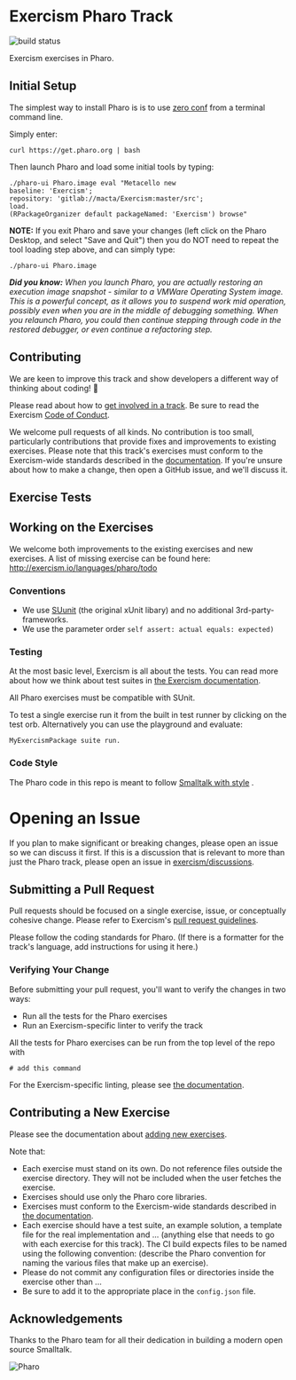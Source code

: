 # Exercism Pharo Track

![build status](https://travis-ci.org/exercism/pharo.svg?branch=master)

Exercism exercises in Pharo.

## Initial Setup

The simplest way to install Pharo is is to use [zero conf](http://pharo.org/download#//*[@id="main"]/div/h2[3]) from a terminal command line.

Simply enter:
```$xslt
curl https://get.pharo.org | bash
```

Then launch Pharo and load some initial tools by typing:
```$xslt
./pharo-ui Pharo.image eval "Metacello new 
baseline: 'Exercism'; 
repository: 'gitlab://macta/Exercism:master/src'; 
load.
(RPackageOrganizer default packageNamed: 'Exercism') browse"
```

**NOTE:** If you exit Pharo and save your changes (left click on the Pharo Desktop, and select "Save and Quit") then you do NOT need
to repeat the tool loading step above, and can simply type:
```$xslt
./pharo-ui Pharo.image
```

***Did you know:** When you launch Pharo, you are actually restoring an execution image snapshot - similar to a VMWare Operating System image. This
is a powerful concept, as it allows you to suspend work mid operation, possibly even when you are in the middle of debugging
something. When you relaunch Pharo, you could then continue stepping through code in the restored debugger, or even continue a refactoring step.*

## Contributing

We are keen to improve this track and show developers a different way of thinking about coding! :tada:

Please read about how to [get involved in a track](https://github.com/exercism/docs/tree/master/contributing-to-language-tracks). Be sure to read the Exercism [Code of Conduct](https://github.com/exercism/exercism.io/blob/master/CODE_OF_CONDUCT.md).

We welcome pull requests of all kinds. No contribution is too small, particularly contributions that provide fixes and improvements to existing exercises. Please note that this track's exercises must conform to the Exercism-wide standards described in the [documentation](https://github.com/exercism/docs/tree/master/language-tracks/exercises). If you're unsure about how to make a change, then open a GitHub issue, and we'll discuss it.

## Exercise Tests


## Working on the Exercises

We welcome both improvements to the existing exercises and new exercises.
A list of missing exercise can be found here: http://exercism.io/languages/pharo/todo


### Conventions

- We use [SUunit](https://en.wikipedia.org/wiki/SUnit) (the original xUnit libary) and no additional 3rd-party-frameworks.
- We use the parameter order `self assert: actual equals: expected)` 


### Testing

At the most basic level, Exercism is all about the tests. You can read more about how we think about test suites in [the Exercism documentation](https://github.com/exercism/docs/blob/master/language-tracks/exercises/anatomy/test-suites.md).

All Pharo exercises must be compatible with SUnit.

To test a single exercise run it from the built in test runner by clicking on the test orb. Alternatively you can use the playground and evaluate:
```
MyExercismPackage suite run.
```

### Code Style

The Pharo code in this repo is meant to follow [Smalltalk with style](http://sdmeta.gforge.inria.fr/FreeBooks/WithStyle/SmalltalkWithStyle.pdf) .

# Opening an Issue

If you plan to make significant or breaking changes, please open an issue so we can discuss it first. If this is a discussion that is relevant to more than just the Pharo track, please open an issue in [exercism/discussions](https://github.com/exercism/discussions/issues).

## Submitting a Pull Request

Pull requests should be focused on a single exercise, issue, or conceptually cohesive change. Please refer to Exercism's [pull request guidelines](https://github.com/exercism/docs/blob/master/contributing/pull-request-guidelines.md).

Please follow the coding standards for Pharo. (If there is a formatter for the track's language, add instructions for using it here.)

### Verifying Your Change

Before submitting your pull request, you'll want to verify the changes in two ways:

* Run all the tests for the Pharo exercises
* Run an Exercism-specific linter to verify the track

All the tests for Pharo exercises can be run from the top level of the repo with

```
# add this command
```

For the Exercism-specific linting, please see [the documentation](https://github.com/exercism/docs/blob/master/language-tracks/configuration/linting.md).

## Contributing a New Exercise

Please see the documentation about [adding new exercises](https://github.com/exercism/docs/blob/master/you-can-help/make-up-new-exercises.md).

Note that:

- Each exercise must stand on its own. Do not reference files outside the exercise directory. They will not be included when the user fetches the exercise.
- Exercises should use only the Pharo core libraries.
- Exercises must conform to the Exercism-wide standards described in [the documentation](https://github.com/exercism/docs/tree/master/language-tracks/exercises).
- Each exercise should have a test suite, an example solution, a template file for the real implementation and ... (anything else that needs to go with each exercise for this track). The CI build expects files to be named using the following convention: (describe the Pharo convention for naming the various files that make up an exercise).
- Please do not commit any configuration files or directories inside the exercise other than ...
- Be sure to add it to the appropriate place in the `config.json` file.


## Acknowledgements

Thanks to the Pharo team for all their dedication in building a modern open source Smalltalk.

![Pharo](http://pharo.org/web/files/pharo.png)
